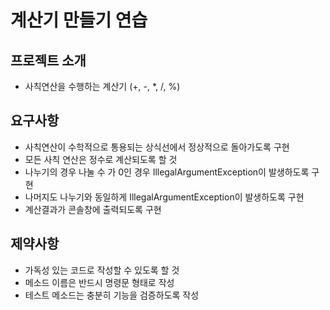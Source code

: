 # 계산기 만들기 연습

## 프로젝트 소개
- 사칙연산을 수행하는 계산기 (+, -, *, /, %)

## 요구사항
- 사칙연산이 수학적으로 통용되는 상식선에서 정상적으로 돌아가도록 구현
- 모든 사칙 연산은 정수로 계산되도록 할 것
- 나누기의 경우 나눌 수 가 0인 경우 IllegalArgumentException이 발생하도록 구현
- 나머지도 나누기와 동일하게 IllegalArgumentException이 발생하도록 구현
- 계산결과가 콘솔창에 출력되도록 구현

## 제약사항
- 가독성 있는 코드로 작성할 수 있도록 할 것
- 메소드 이름은 반드시 명령문 형태로 작성
- 테스트 메소드는 충분히 기능을 검증하도록 작성